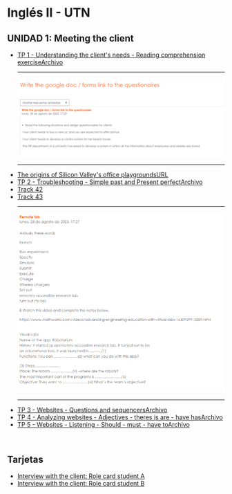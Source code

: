 # Inglés II - UTN
## UNIDAD 1: Meeting the client

<ul>
    <li>
        <a href="./TP 1 - Our clients needs - Reading comprehension exercise.pdf">TP 1 - Understanding the client's needs - Reading comprehension exerciseArchivo</a>
    </li>
    <hr>
    <img src="-/../Para%20entregar/questionnaires%20for%20clientes.png">
    <hr>
    <li>
        <a href="https://prezi.com/view/4TmXgF6PDQbnhlBaL8O8/">The origins of Silicon Valley's office playgroundsURL</a>
    </li>
    <li>
        <a href="./TP 2 - Troubleshooting - Past simple and Present perfect.pdf">TP 2 - Troubleshooting - Simple past and Present perfectArchivo</a>
    </li>
    <li>
        <a href="https://aulavirtual.frbb.utn.edu.ar/pluginfile.php/372635/mod_resource/content/2/42%20Track%2042.mp3">Track 42 </a>
    </li>
    <li>
        <a href="https://aulavirtual.frbb.utn.edu.ar/pluginfile.php/372636/mod_resource/content/1/43%20Track%2043.mp3"> Track 43 </a>
    </li>
    <hr>
    <img src="-/../Para%20entregar/remote%20lab.png">
    <hr>
    <li>
        <a href="./TP 3 - Websites - Question words and sequence connectors to describe steps in a process.pdf">TP 3 - Websites - Questions and sequencersArchivo</a>
    </li>
    <li>
        <a href="./TP 4 - Analyzing websites - Adjectives - There is are - Have has.pdf">TP 4 - Analyzing websites - Adjectives - theres is are - have hasArchivo</a>
    </li>
    <li>
        <a href="./TP 5 - Websites - Listening - Must - have to - should.pdf">TP 5 - Websites - Listening - Should - must - have toArchivo</a>
    </li>
</ul>
<br>

## Tarjetas
<ul>
    <li>
        <a href="./Tarjetas/Student A-Client Interview.pdf">Interview with the client: Role card student A</a>
    </li>
        <li>
        <a href="./Tarjetas/Student A-Client Interview.pdf">Interview with the client: Role card student B</a>
    </li>
</ul>